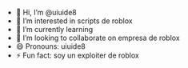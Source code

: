 - 👋 Hi, I’m @uiuide8
- 👀 I’m interested in scripts de roblox
- 🌱 I’m currently learning
- 💞️ I’m looking to collaborate on empresa de roblox
- 😄 Pronouns: uiuide8
- ⚡ Fun fact: soy un exploiter de roblox

<!---
uiuide8/uiuide8 is a ✨ special ✨ repository because its `README.md` (this file) appears on your GitHub profile.
You can click the Preview link to take a look at your changes.
--->
